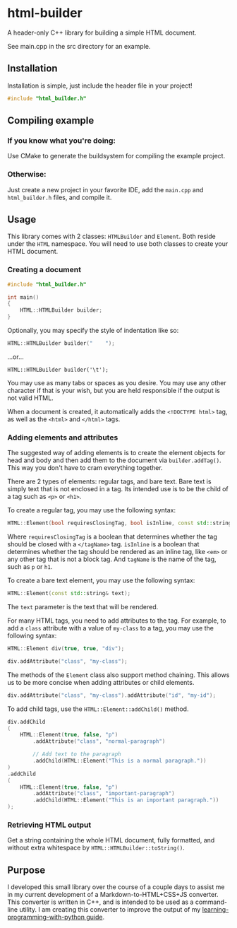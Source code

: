 # html-builder

A header-only C++ library for building a simple HTML document.

See main.cpp in the src directory for an example.


## Installation

Installation is simple, just include the header file in your project!

```cpp
#include "html_builder.h"
```


## Compiling example

### If you know what you're doing:

Use CMake to generate the buildsystem for compiling the example project.

### Otherwise:

Just create a new project in your favorite IDE, add the `main.cpp` and `html_builder.h` files, and compile it.


## Usage

This library comes with 2 classes: `HTMLBuilder` and `Element`. Both reside under the `HTML` namespace. You will need to use both classes to create your HTML document.


### Creating a document

```cpp
#include "html_builder.h"

int main()
{
    HTML::HTMLBuilder builder;
}
```

Optionally, you may specify the style of indentation like so:

```cpp
HTML::HTMLBuilder builder("    ");
```
...or...
```
HTML::HTMLBuilder builder('\t');
```

You may use as many tabs or spaces as you desire. You may use any other character if that is your wish, but you are held responsible if the output is not valid HTML.

When a document is created, it automatically adds the `<!DOCTYPE html>` tag, as well as the `<html>` and `</html>` tags.


### Adding elements and attributes

The suggested way of adding elements is to create the element objects for head and body and then add them to the document via `builder.addTag()`. This way you don't have to cram everything together.

There are 2 types of elements: regular tags, and bare text. Bare text is simply text that is not enclosed in a tag. Its intended use is to be the child of a tag such as `<p>` or `<h1>`. 

To create a regular tag, you may use the following syntax:

```cpp
HTML::Element(bool requiresClosingTag, bool isInline, const std::string& tagName);
```

Where `requiresClosingTag` is a boolean that determines whether the tag should be closed with a `</tagName>` tag. `isInline` is a boolean that determines whether the tag should be rendered as an inline tag, like `<em>` or any other tag that is not a block tag. And `tagName` is the name of the tag, such as `p` or `h1`.

To create a bare text element, you may use the following syntax:

```cpp
HTML::Element(const std::string& text);
```

The `text` parameter is the text that will be rendered.

For many HTML tags, you need to add attributes to the tag. For example, to add a `class` attribute with a value of `my-class` to a tag, you may use the following syntax:

```cpp
HTML::Element div(true, true, "div");

div.addAttribute("class", "my-class");
```

The methods of the `Element` class also support method chaining. This allows us to be more concise when adding attributes or child elements.

```cpp
div.addAttribute("class", "my-class").addAttribute("id", "my-id");
```

To add child tags, use the `HTML::Element::addChild()` method.

```cpp
div.addChild
(
    HTML::Element(true, false, "p")
        .addAttribute("class", "normal-paragraph")

        // Add text to the paragraph
        .addChild(HTML::Element("This is a normal paragraph."))
)
.addChild
(
    HTML::Element(true, false, "p")
        .addAttribute("class", "important-paragraph")
        .addChild(HTML::Element("This is an important paragraph."))
);
```

### Retrieving HTML output

Get a string containing the whole HTML document, fully formatted, and without extra whitespace by `HTML::HTMLBuilder::toString()`.

## Purpose

I developed this small library over the course of a couple days to assist me in my current development of a Markdown-to-HTML+CSS+JS converter. This converter is written in C++, and is intended to be used as a command-line utility. I am creating this converter to improve the output of my [learning-programming-with-python guide](https://github.com/trevin-j/learn-programming-with-python).